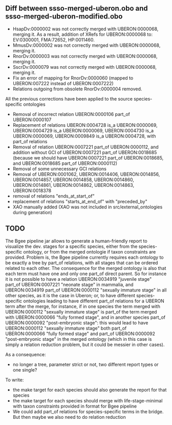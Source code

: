 ## Diff between ssso-merged-uberon.obo and ssso-merged-uberon-modified.obo

* HsapDv:0000002 was not correctly merged with UBERON:0000068, merging it. As a result, addition of XRefs for UBERON:0000068 to: EV:0300001, FMA:72652, HP:0011460.
* MmusDv:0000002 was not correctly merged with UBERON:0000068, merging it.
* RnorDv:0000003 was not correctly merged with UBERON:0000068, merging it.
* SscrDv:0000079 was not correctly merged with UBERON:0000068, merging it.
* Fix an error of mapping for RnorDv:0000060 (mapped to UBERON:007222 instead of UBERON:0007222)
* Relations outgoing from obsolete RnorDv:0000004 removed.

All the previous corrections have been applied to the source species-specific ontologies

* Removal of incorrect relation UBERON:0000106 part_of UBERON:0000107
* Replacement of relations UBERON:0004728 is_a UBERON:0000069, UBERON:0004729 is_a UBERON:0000069, UBERON:0004730 is_a UBERON:0000069, UBERON:0009849 is_a UBERON:0004728, with part_of relations
* Removal of relation UBERON:0007221 part_of UBERON:0000112, and addition without GCI of UBERON:0007221 part_of UBERON:0018685 (because we should have UBERON:0007221 part_of UBERON:0018685, and UBERON:0018685 part_of UBERON:0000112)
* Removal of some unnecessary GCI relations
* Removal of UBERON:0001062, UBERON:0014406, UBERON:0014856, UBERON:0014857, UBERON:0014858, UBERON:0014860, UBERON:0014861, UBERON:0014862, UBERON:0014863, UBERON:0018378
* removal of relations "ends_at_start_of"
* replacement of relations "starts_at_end_of" with "preceded_by"
* XAO manually added (XAO was not included in src/external_ontologies during generation)

## TODO

The Bgee pipeline jar allows to generate a human-friendly report to visualize the dev. stages for a specific species, either from the species-specific ontology, or from the merged ontologie if taxon constraints are provided. Problem is, the Bgee pipeline currently requires each ontology to be exactly a tree by part_of relations, with all stages that can be ordered related to each other. The consequence for the merged ontology is also that each term must have one and only one part_of direct parent. So for instance it is not possible to have a relation UBERON:0034919 "juvenile stage" part_of UBERON:0007221 "neonate stage" in mammalia, and UBERON:0034919 part_of UBERON:0000112 "sexually immature stage" in all other species, as it is the case in Uberon; or, to have different species-specific ontologies leading to have different part_of relations for a UBERON term after the merge, for instance, if in one species the term merged with UBERON:0000112 "sexually immature stage" is part_of the term merged with UBERON:0000066 "fully formed stage", and in another species part_of UBERON:0000092 "post-embryonic stage": this would lead to have UBERON:0000112 "sexually immature stage" both part_of UBERON:0000066 "fully formed stage" and part_of UBERON:0000092 "post-embryonic stage" in the merged ontology (which in this case is simply a relation reduction problem, but it could be messier in other cases).

As a consequence:
* no longer a tree, parameter strict or not, two different report types or one single?

To write:
* the make target for each species should also generate the report for that species
* the make target for each species should merge with life-stage-minimal with taxon constraints provided in format for Bgee pipeline
* We could add part_of relations for species-specific terms in the bridge. But then maybe we also need to do relation reduction
